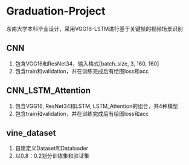 # Graduation-Project

东南大学本科毕业设计，采用VGG16-LSTM进行基于关键帧的视频场景识别

## CNN

1. 包含VGG16和ResNet34，输入格式[batch_size, 3, 160, 160]
2. 包含train和validation，并在训练完成后有绘图loss和acc

## CNN_LSTM_Attention

1. 包含VGG16, ResNet34和LSTM, LSTM_Attention的组合，共4种模型
2. 包含train和validation，并在训练完成后有绘图loss和acc

## vine_dataset

1. 自建定义Dataset和Dataloader
2. 以0.8：0.2划分训练集和验证集
